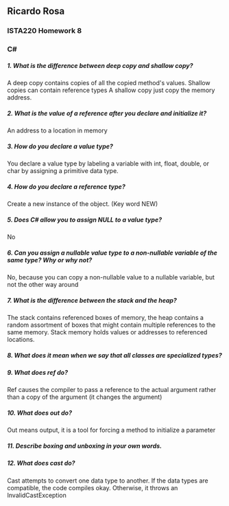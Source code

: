 ## Ricardo Rosa

### ISTA220 Homework 8

### C# 

##### 1. What is the difference between deep copy and shallow copy?
A deep copy contains copies of all the copied method's values. Shallow copies can contain reference types
A shallow copy just copy the memory address.

##### 2. What is the value of a reference after you declare and initialize it?
An address to a location in memory

##### 3. How do you declare a value type?
You declare a value type by labeling a variable with int, float, double, or char
by assigning a primitive data type.

##### 4. How do you declare a reference type?
Create a new instance of the object. (Key word NEW)


##### 5. Does C# allow you to assign NULL to a value type?
No

##### 6. Can you assign a nullable value type to a non-nullable variable of the same type? Why or why not?
No, because you can copy a non-nullable value to a nullable variable, but not the other way around

##### 7. What is the difference between the stack and the heap?
The stack contains referenced boxes of memory, the heap contains a random assortment of boxes that might contain multiple references to the same memory. Stack memory holds values or addresses to referenced locations.

##### 8. What does it mean when we say that all classes are specialized types?


##### 9. What does ref do?  
Ref causes the compiler to pass a reference to the actual argument rather than a copy of the argument (it changes the argument)

##### 10. What does out do?
Out means output, it is a tool for forcing a method to initialize a parameter

##### 11. Describe boxing and unboxing in your own words.


##### 12. What does cast do?
Cast attempts to convert one data type to another. If the data types are compatible, the code compiles okay. Otherwise, it throws an InvalidCastException